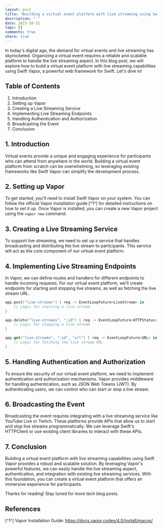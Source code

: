 ```yaml
---
layout: post
title: "Building a virtual event platform with live streaming using Swift Vapor"
description: " "
date: 2023-10-31
tags: []
comments: true
share: true
---
```


In today's digital age, the demand for virtual events and live streaming has skyrocketed. Organizing a virtual event requires a reliable and scalable platform to handle the live streaming aspect. In this blog post, we will explore how to build a virtual event platform with live streaming capabilities using Swift Vapor, a powerful web framework for Swift. Let's dive in!

## Table of Contents
1. Introduction
2. Setting up Vapor
3. Creating a Live Streaming Service
4. Implementing Live Streaming Endpoints
5. Handling Authentication and Authorization
6. Broadcasting the Event
7. Conclusion

## 1. Introduction
Virtual events provide a unique and engaging experience for participants who can attend from anywhere in the world. Building a virtual event platform from scratch can be overwhelming, so leveraging existing frameworks like Swift Vapor can simplify the development process.

## 2. Setting up Vapor
To get started, you'll need to install Swift Vapor on your system. You can follow the official Vapor installation guide [^1^] for detailed instructions on how to set it up. Once Vapor is installed, you can create a new Vapor project using the `vapor new` command.

## 3. Creating a Live Streaming Service
To support live streaming, we need to set up a service that handles broadcasting and distributing the live stream to participants. This service will act as the core component of our virtual event platform.

## 4. Implementing Live Streaming Endpoints
In Vapor, we can define routes and handlers for different endpoints to handle incoming requests. For our virtual event platform, we'll create endpoints for starting and stopping live streams, as well as fetching the live stream URL.

```swift
app.post("live-streams") { req -> EventLoopFuture<LiveStream> in
    // Logic for starting a live stream
}

app.delete("live-streams", ":id") { req -> EventLoopFuture<HTTPStatus> in
    // Logic for stopping a live stream
}

app.get("live-streams", ":id", "url") { req -> EventLoopFuture<URL> in
    // Logic for fetching the live stream URL
}
```

## 5. Handling Authentication and Authorization
To ensure the security of our virtual event platform, we need to implement authentication and authorization mechanisms. Vapor provides middleware for handling authentication, such as JSON Web Tokens (JWT). By authenticating users, we can control who can start or stop a live stream.

## 6. Broadcasting the Event
Broadcasting the event requires integrating with a live streaming service like YouTube Live or Twitch. These platforms provide APIs that allow us to start and stop live streams programmatically. We can leverage Swift's HTTPClient or use existing client libraries to interact with these APIs.

## 7. Conclusion
Building a virtual event platform with live streaming capabilities using Swift Vapor provides a robust and scalable solution. By leveraging Vapor's powerful features, we can easily handle the live streaming aspect, authentication, and integration with existing live streaming services. With this foundation, you can create a virtual event platform that offers an immersive experience for participants.

Thanks for reading! Stay tuned for more tech blog posts.

## References
[^1^] Vapor Installation Guide: https://docs.vapor.codes/4.0/install/macos/